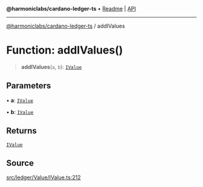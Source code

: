 **@harmoniclabs/cardano-ledger-ts** • [Readme](../Introduction) \| [API](../globals)

***

[@harmoniclabs/cardano-ledger-ts](../Introduction) / addIValues

# Function: addIValues()

> **addIValues**(`a`, `b`): [`IValue`](../type-aliases/IValue)

## Parameters

• **a**: [`IValue`](../type-aliases/IValue)

• **b**: [`IValue`](../type-aliases/IValue)

## Returns

[`IValue`](../type-aliases/IValue)

## Source

[src/ledger/Value/IValue.ts:212](https://github.com/HarmonicLabs/cardano-ledger-ts/blob/d1659b0/src/ledger/Value/IValue.ts#L212)
